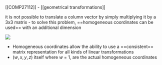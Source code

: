 [[COMP27112]] - [[geometrical transformations]]

it is not possible to translate a column vector by simply multiplying it by a 3x3 matrix - to solve this problem, ==homogeneous coordinates can be used== with an additional dimension

![](https://i.imgur.com/WQQq7bx.png)


- Homogeneous coordinates allow the ability to use a ==consistent== matrix representation for all kinds of linear transformations 
- $(w,x,y,z)$ itself where $w$ = 1, are the actual homogeneous coordinates